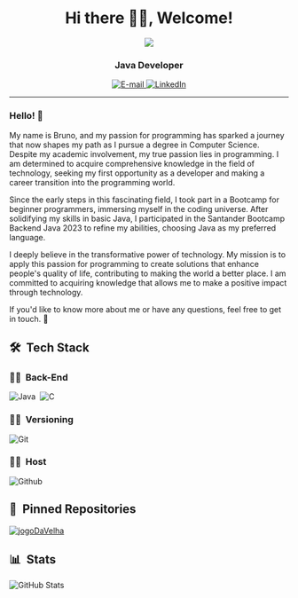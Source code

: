 <h1 align="center"> 
Hi there 👋🏻, Welcome! 
</h1>

<div align="center">
  <img src="https://media1.giphy.com/media/umYMU8G2ixG5mJBDo5/giphy.gif?cid=ecf05e47hf1hi1sk809oupxmmljkq25bqnzrp8ehprh82fz0&ep=v1_gifs_search&rid=giphy.gif&ct=g"/>
</div>

<h3 align="center">
  Java Developer
</h3>

<div align="center">
<p>
<a href="mailto:bruno.trabalhos@outlook.com">
<img src="https://img.shields.io/badge/-email-020114?style=for-the-badge&amp;logo=microsoft-outlook&amp;logoColor=EBD03E&amp;color:FFF" alt="E-mail">
</a>
<a href="https://www.linkedin.com/in/bruno-angelo-089a62243/"><img src="https://img.shields.io/badge/-LinkedIn-020114?style=for-the-badge&amp;logo=linkedin&amp;logoColor=EBD03E&amp;color:FFF" alt="LinkedIn"></a>
</div>

***
### Hello! 👋

My name is Bruno, and my passion for programming has sparked a journey that now shapes my path as I pursue a degree in Computer Science. Despite my academic involvement, my true passion lies in programming. I am determined to acquire comprehensive knowledge in the field of technology, seeking my first opportunity as a developer and making a career transition into the programming world.

Since the early steps in this fascinating field, I took part in a Bootcamp for beginner programmers, immersing myself in the coding universe. After solidifying my skills in basic Java, I participated in the Santander Bootcamp Backend Java 2023 to refine my abilities, choosing Java as my preferred language.

I deeply believe in the transformative power of technology. My mission is to apply this passion for programming to create solutions that enhance people's quality of life, contributing to making the world a better place. I am committed to acquiring knowledge that allows me to make a positive impact through technology.

If you'd like to know more about me or have any questions, feel free to get in touch. 🚀

## 🛠 &nbsp;Tech Stack

### 👩‍💻 &nbsp;Back-End

![Java](https://img.shields.io/badge/Java-ED8B00?style=for-the-badge&logo=openjdk&logoColor=white)&nbsp;
![C](https://img.shields.io/badge/c-%2300599C.svg?style=for-the-badge&logo=c&logoColor=white)

### 👩‍💻 &nbsp;Versioning

![Git](https://img.shields.io/badge/Git-F05032.svg?style=for-the-badge&logo=Git&logoColor=white)&nbsp;

### 👩‍💻 &nbsp;Host

![Github](https://img.shields.io/badge/GitHub-181717.svg?style=for-the-badge&logo=GitHub&logoColor=white)&nbsp;

## 📌 &nbsp;Pinned Repositories
[![jogoDaVelha](https://img.shields.io/badge/Jogo_da_velha_-059?style=for-the-badge&logo=java)](https://github.com/BrunoAngelo12/jogodavelha)

## 📊 &nbsp;Stats
![GitHub Stats](https://github-readme-stats.vercel.app/api?username=BrunoAngelo12&theme=transparent&bg_color=973&border_color=000C&show_icons=true&icon_color=000&title_color=FFF&text_color=FFF)
